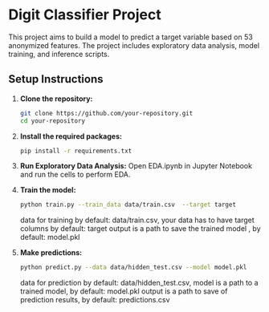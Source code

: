# Digit Classifier Project

This project aims to build a model to predict a target variable based on 53 anonymized features. The project includes exploratory data analysis, model training, and inference scripts.

## Setup Instructions

1. **Clone the repository:**
   ```bash
   git clone https://github.com/your-repository.git
   cd your-repository
   
2. **Install the required packages:**  
   ```bash
   pip install -r requirements.txt
   
3. **Run Exploratory Data Analysis:**
   Open EDA.ipynb in Jupyter Notebook and run the cells to perform EDA.
   
4. **Train the model:**
   ``` bash
   python train.py --train_data data/train.csv  --target target
   ```
   data for training by default: data/train.csv,
   your data has to have target columns by default: target
   output is a path to save the trained model , by default: model.pkl
   
5. **Make predictions:**
   ```bash
   python predict.py --data data/hidden_test.csv --model model.pkl
   ```
   
   data for prediction by default:  data/hidden_test.csv,
   model is a path to a trained model, by default: model.pkl
   output is a path to save of prediction results, by default: predictions.csv


```python

```
